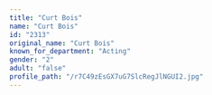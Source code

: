 ```yaml
---
title: "Curt Bois"
name: "Curt Bois"
id: "2313"
original_name: "Curt Bois"
known_for_department: "Acting"
gender: "2"
adult: "false"
profile_path: "/r7C49zEsGX7uG7SlcRegJlNGUI2.jpg"
---
```

